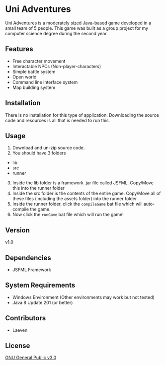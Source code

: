 # Uni Adventures
Uni Adventures is a moderately sized Java-based game developed in a small team of 5 people. This game was built as a group project for my computer science degree during the second year.

## Features
* Free character movement
* Interactable NPCs (Non-player-characters) 
* Simple battle system
* Open world
* Command line interface system
* Map building system

## Installation
There is no installation for this type of application. Downloading the source code and resources is all that is needed to run this.

## Usage
1. Download and un-zip source code.
2. You should have 3 folders
  * lib
  * src
  * runner
3. Inside the lib folder is a framework .jar file called JSFML. Copy/Move this into the runner folder
4. Inside the src folder is the contents of the entire game. Copy/Move all of these files (including the assets folder) into the runner folder
5. Inside the runner folder, click the ```compileGame``` bat file which will auto-compile the game.
6. Now click the ```runGame``` bat file which will run the game!

## Version
v1.0

## Dependencies
* JSFML Framework

## System Requirements
* Windows Environment (Other environments may work but not tested)
* Java 8 Update 201 (or better)

## Contributors
* Laeven

## License
[GNU General Public v3.0](https://www.gnu.org/licenses/gpl-3.0.en.html)
